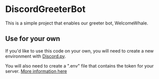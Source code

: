 # DiscordGreeterBot
This is a simple project that enables our greeter bot, WelcomeWhale.

## Use for your own

If you'd like to use this code on your own, you will need to create a new environment with [Discord.py](https://discordpy.readthedocs.io/en/latest/). 

You will also need to create a ".env" file that contains the token for your server. [More information here](https://realpython.com/how-to-make-a-discord-bot-python/)

